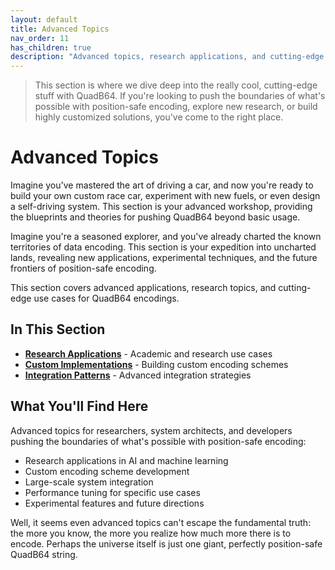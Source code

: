 ```yaml
---
layout: default
title: Advanced Topics
nav_order: 11
has_children: true
description: "Advanced topics, research applications, and cutting-edge use cases for QuadB64 encodings."
---
```


> This section is where we dive deep into the really cool, cutting-edge stuff with QuadB64. If you're looking to push the boundaries of what's possible with position-safe encoding, explore new research, or build highly customized solutions, you've come to the right place.

# Advanced Topics

Imagine you've mastered the art of driving a car, and now you're ready to build your own custom race car, experiment with new fuels, or even design a self-driving system. This section is your advanced workshop, providing the blueprints and theories for pushing QuadB64 beyond basic usage.

Imagine you're a seasoned explorer, and you've already charted the known territories of data encoding. This section is your expedition into uncharted lands, revealing new applications, experimental techniques, and the future frontiers of position-safe encoding.

This section covers advanced applications, research topics, and cutting-edge use cases for QuadB64 encodings.

## In This Section

- **[Research Applications](research/)** - Academic and research use cases
- **[Custom Implementations](custom/)** - Building custom encoding schemes
- **[Integration Patterns](integration/)** - Advanced integration strategies

## What You'll Find Here

Advanced topics for researchers, system architects, and developers pushing the boundaries of what's possible with position-safe encoding:

- Research applications in AI and machine learning
- Custom encoding scheme development
- Large-scale system integration
- Performance tuning for specific use cases
- Experimental features and future directions

Well, it seems even advanced topics can't escape the fundamental truth: the more you know, the more you realize how much more there is to encode. Perhaps the universe itself is just one giant, perfectly position-safe QuadB64 string.